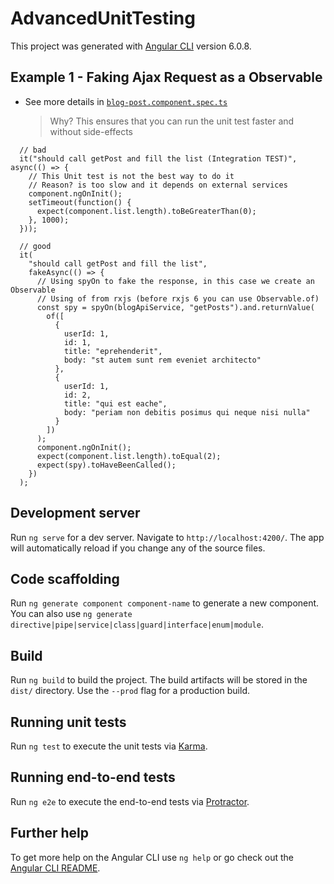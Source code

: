 # AdvancedUnitTesting

This project was generated with [Angular CLI](https://github.com/angular/angular-cli) version 6.0.8.

## Example 1 - Faking Ajax Request as a Observable

- See more details in [`blog-post.component.spec.ts`](https://github.com/thiswallz/AngularTestStyleGuide/blob/master/src/app/blog/blog-post/blog-post.component.spec.ts)

  > Why? This ensures that you can run the unit test faster and without side-effects

```
  // bad
  it("should call getPost and fill the list (Integration TEST)", async(() => {
    // This Unit test is not the best way to do it
    // Reason? is too slow and it depends on external services
    component.ngOnInit();
    setTimeout(function() {
      expect(component.list.length).toBeGreaterThan(0);
    }, 1000);
  }));

  // good
  it(
    "should call getPost and fill the list",
    fakeAsync(() => {
      // Using spyOn to fake the response, in this case we create an Observable
      // Using of from rxjs (before rxjs 6 you can use Observable.of)
      const spy = spyOn(blogApiService, "getPosts").and.returnValue(
        of([
          {
            userId: 1,
            id: 1,
            title: "eprehenderit",
            body: "st autem sunt rem eveniet architecto"
          },
          {
            userId: 1,
            id: 2,
            title: "qui est eache",
            body: "periam non debitis posimus qui neque nisi nulla"
          }
        ])
      );
      component.ngOnInit();
      expect(component.list.length).toEqual(2);
      expect(spy).toHaveBeenCalled();
    })
  );
```

## Development server

Run `ng serve` for a dev server. Navigate to `http://localhost:4200/`. The app will automatically reload if you change any of the source files.

## Code scaffolding

Run `ng generate component component-name` to generate a new component. You can also use `ng generate directive|pipe|service|class|guard|interface|enum|module`.

## Build

Run `ng build` to build the project. The build artifacts will be stored in the `dist/` directory. Use the `--prod` flag for a production build.

## Running unit tests

Run `ng test` to execute the unit tests via [Karma](https://karma-runner.github.io).

## Running end-to-end tests

Run `ng e2e` to execute the end-to-end tests via [Protractor](http://www.protractortest.org/).

## Further help

To get more help on the Angular CLI use `ng help` or go check out the [Angular CLI README](https://github.com/angular/angular-cli/blob/master/README.md).
